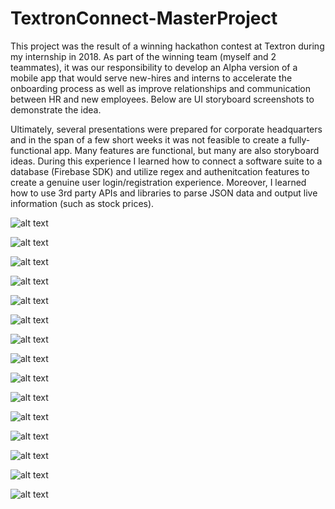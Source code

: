 # TextronConnect-MasterProject
This project was the result of a winning hackathon contest at Textron during my internship in 2018. As part of the winning team (myself and 2 teammates), it was our responsibility to develop an Alpha version of a mobile app that would serve new-hires and interns to accelerate the onboarding process as well as improve relationships and communication between HR and new employees. Below are UI storyboard screenshots to demonstrate the idea.

Ultimately, several presentations were prepared for corporate headquarters and in the span of a few short weeks it was not feasible to create a fully-functional app. Many features are functional, but many are also storyboard ideas. During this experience I learned how to connect a software suite to a database (Firebase SDK) and utilize regex and authenitcation features to create a genuine user login/registration experience. Moreover, I learned how to use 3rd party APIs and libraries to parse JSON data and output live information (such as stock prices). 

![alt text](https://raw.githubusercontent.com/username/projectname/branch/path/to/img.png)

![alt text](https://raw.githubusercontent.com/username/projectname/branch/path/to/img.png)

![alt text](https://raw.githubusercontent.com/username/projectname/branch/path/to/img.png)

![alt text](https://raw.githubusercontent.com/username/projectname/branch/path/to/img.png)

![alt text](https://raw.githubusercontent.com/username/projectname/branch/path/to/img.png)

![alt text](https://raw.githubusercontent.com/username/projectname/branch/path/to/img.png)

![alt text](https://raw.githubusercontent.com/username/projectname/branch/path/to/img.png)

![alt text](https://raw.githubusercontent.com/username/projectname/branch/path/to/img.png)

![alt text](https://raw.githubusercontent.com/username/projectname/branch/path/to/img.png)

![alt text](https://raw.githubusercontent.com/username/projectname/branch/path/to/img.png)

![alt text](https://raw.githubusercontent.com/username/projectname/branch/path/to/img.png)

![alt text](https://raw.githubusercontent.com/username/projectname/branch/path/to/img.png)

![alt text](https://raw.githubusercontent.com/username/projectname/branch/path/to/img.png)

![alt text](https://raw.githubusercontent.com/username/projectname/branch/path/to/img.png)

![alt text](https://raw.githubusercontent.com/username/projectname/branch/path/to/img.png)

